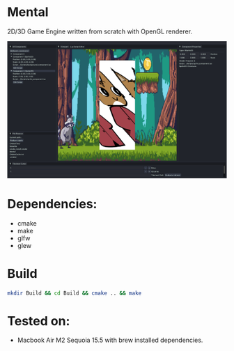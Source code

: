 # Mental
2D/3D Game Engine written from scratch with OpenGL renderer.

![alt text](Docs/Screenshots/screenshot2.png)

# Dependencies:
- cmake
- make
- glfw
- glew


# Build
```sh
mkdir Build && cd Build && cmake .. && make
```

# Tested on:
- Macbook Air M2 Sequoia 15.5 with brew installed dependencies.